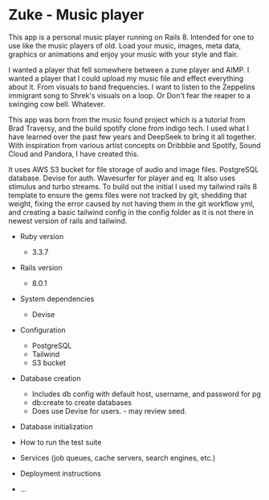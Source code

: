 # Zuke - Music player

This app is a personal music player running on Rails 8. Intended for one to use like the music players of old. Load your music, images, meta data, graphics or animations and enjoy your music with your style and flair.

I wanted a player that fell somewhere between a zune player and AIMP. I wanted a player that I could upload my music file and effect everything about it. From visuals to band frequencies. I want to listen to the Zeppelins immigrant song to Shrek's visuals on a loop. Or Don't fear the reaper to a swinging cow bell. Whatever.

This app was born from the music found project which is a tutorial from Brad Traversy, and the build spotify clone from indigo tech. I used what I have learned over the past few years and DeepSeek to bring it all together. With inspiration from various artist concepts on Dribbble and Spotify, Sound Cloud and Pandora, I have created this.

It uses AWS S3 bucket for file storage of audio and image files. PostgreSQL database. Devise for auth. Wavesurfer for player and eq. It also uses stimulus and turbo streams. To build out the initial I used my tailwind rails 8 template to ensure the gems files were not tracked by git, shedding that weight, fixing the error caused by not having them in the git workflow yml, and creating a basic tailwind config in the config folder as it is not there in newest version of rails and tailwind.

* Ruby version
  - 3.3.7

* Rails version
  - 8.0.1

* System dependencies
  - Devise

* Configuration
  - PostgreSQL
  - Tailwind
  - S3 bucket

* Database creation
  - Includes db config with default host, username, and password for pg
  - db:create to create databases
  - Does use Devise for users. - may review seed.

* Database initialization

* How to run the test suite

* Services (job queues, cache servers, search engines, etc.)

* Deployment instructions

* ...
